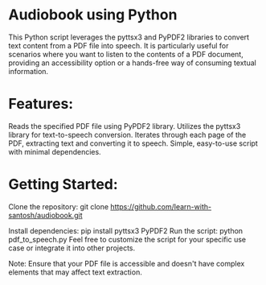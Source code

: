 # Audiobook using Python
This Python script leverages the pyttsx3 and PyPDF2 libraries to convert text content from a PDF file into speech. It is particularly useful for scenarios where you want to listen to the contents of a PDF document, providing an accessibility option or a hands-free way of consuming textual information.

# Features:
Reads the specified PDF file using PyPDF2 library.
Utilizes the pyttsx3 library for text-to-speech conversion.
Iterates through each page of the PDF, extracting text and converting it to speech.
Simple, easy-to-use script with minimal dependencies.

# Getting Started:
Clone the repository: git clone https://github.com/learn-with-santosh/audiobook.git

Install dependencies: pip install pyttsx3 PyPDF2
Run the script: python pdf_to_speech.py
Feel free to customize the script for your specific use case or integrate it into other projects.

Note: Ensure that your PDF file is accessible and doesn't have complex elements that may affect text extraction.
